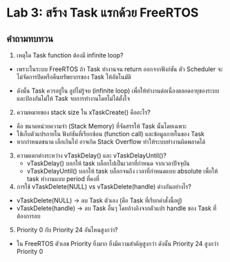 # Lab 3: สร้าง Task แรกด้วย FreeRTOS

## คำถามทบทวน
1. เหตุใด Task function ต้องมี infinite loop?
- เพราะในระบบ FreeRTOS ถ้า Task ทำงานจน return ออกจากฟังก์ชัน
ตัว Scheduler จะไม่จัดการปิดหรือคืนทรัพยากรของ Task ให้อัตโนมัติ

- ดังนั้น Task ควรอยู่ใน ลูปไม่รู้จบ (infinite loop) เพื่อให้ทำงานต่อเนื่องตลอดอายุของระบบ
และป้องกันไม่ให้ Task จบการทำงานโดยไม่ได้ตั้งใจ

2. ความหมายของ stack size ใน xTaskCreate() คืออะไร?
- คือ ขนาดหน่วยความจำ (Stack Memory) ที่จัดสรรให้ Task นั้นโดยเฉพาะ
- ใช้เก็บตัวแปรภายใน ฟังก์ชันที่เรียกซ้อน (function call) และข้อมูลภายในของ Task
- หากกำหนดขนาด เล็กเกินไป อาจเกิด Stack Overflow ทำให้ระบบทำงานผิดพลาดได้
3. ความแตกต่างระหว่าง vTaskDelay() และ vTaskDelayUntil()?
   - vTaskDelay() บอกให้ task บล็อกไปเป็นเวลาที่กำหนด จากเวลาปัจจุบัน 
   - vTaskDelayUntil() บอกให้ task บล็อกจนถึง เวลาที่กำหนดแบบ absolute เพื่อให้ task ทำงานแบบ period ที่คงที่
4. การใช้ vTaskDelete(NULL) vs vTaskDelete(handle) ต่างกันอย่างไร?
- vTaskDelete(NULL) → ลบ Task ตัวเอง (คือ Task ที่เรียกคำสั่งนี้อยู่)
- vTaskDelete(handle) → ลบ Task อื่นๆ โดยอ้างอิงจากตัวแปร handle ของ Task ที่ต้องการลบ
5. Priority 0 กับ Priority 24 อันไหนสูงกว่า?
  - ใน FreeRTOS ตัวเลข Priority ยิ่งมาก ยิ่งมีความสำคัญสูงกว่า
  ดังนั้น
  Priority 24 สูงกว่า Priority 0
